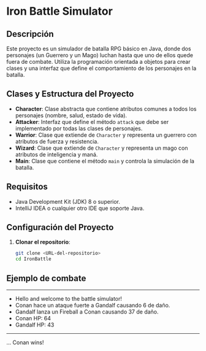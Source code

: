 # Iron Battle Simulator

## Descripción

Este proyecto es un simulador de batalla RPG básico en Java, donde dos personajes (un Guerrero y un Mago) luchan hasta que uno de ellos quede fuera de combate. Utiliza la programación orientada a objetos para crear clases y una interfaz que define el comportamiento de los personajes en la batalla.

## Clases y Estructura del Proyecto

- **Character**: Clase abstracta que contiene atributos comunes a todos los personajes (nombre, salud, estado de vida).
- **Attacker**: Interfaz que define el método `attack` que debe ser implementado por todas las clases de personajes.
- **Warrior**: Clase que extiende de `Character` y representa un guerrero con atributos de fuerza y resistencia.
- **Wizard**: Clase que extiende de `Character` y representa un mago con atributos de inteligencia y maná.
- **Main**: Clase que contiene el método `main` y controla la simulación de la batalla.

## Requisitos

- Java Development Kit (JDK) 8 o superior.
- IntelliJ IDEA o cualquier otro IDE que soporte Java.
  
## Configuración del Proyecto

1. **Clonar el repositorio**:
   ```bash
   git clone <URL-del-repositorio>
   cd IronBattle


## Ejemplo de combate
-------------------------
- Hello and welcome to the battle simulator!                                     
- Conan hace un ataque fuerte a Gandalf causando 6 de daño.
- Gandalf lanza un Fireball a Conan causando 37 de daño.
- Conan HP: 64
- Gandalf HP: 43
-------------------------
...
Conan wins!

